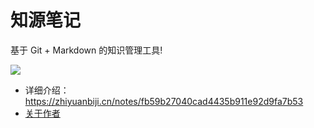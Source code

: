 # 知源笔记

基于 Git + Markdown 的知识管理工具!

![](https://pic-gino-prod.oss-cn-qingdao.aliyuncs.com/henry/20230222175000039-wechatimg499.png)

- 详细介绍：<https://zhiyuanbiji.cn/notes/fb59b27040cad4435b911e92d9fa7b53>
- [关于作者](../../common/contact)
